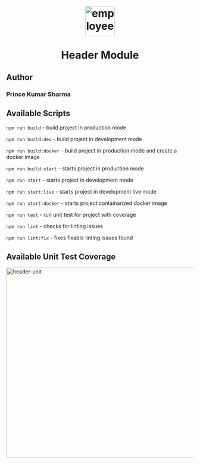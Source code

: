 <h1 align="center">
<img width="80" height="80" src="https://img.icons8.com/dotty/80/collaborator-male.png" alt="employee"/></br></br>
Header Module
</h1>

## Author

<h3>Prince Kumar Sharma</h3>

## Available Scripts

`npm run build` - build project in production mode

`npm run build:dev` - build project in development mode 

`npm run build:docker` - build project in production mode and create a docker image

`npm run build:start` - starts project in production mode 

`npm run start` - starts project in development mode

`npm run start:live` - starts project in development live mode 

`npm run start:docker` - starts project containarized docker image

`npm run test` - run unit test for project with coverage

`npm run lint` - checks for linting issues

`npm run lint:fix` - fixes fixable linting issues found

## Available Unit Test Coverage 

<img width="511" alt="header-unit" src="https://github.com/ipreencekmr/emp-header/assets/3636918/3a5ee8d3-8437-4df5-bccc-b35f0620ef89">

